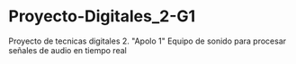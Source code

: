 # Proyecto-Digitales_2-G1
Proyecto de tecnicas digitales 2. "Apolo 1" Equipo de sonido para procesar señales de audio en tiempo real
